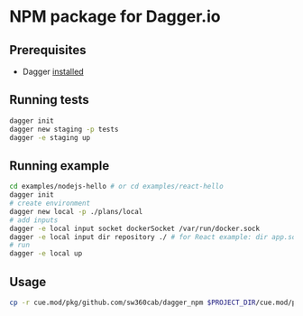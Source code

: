 # NPM package for Dagger.io

## Prerequisites

* Dagger [installed](https://docs.dagger.io/1001/install/)

## Running tests

```bash
dagger init 
dagger new staging -p tests
dagger -e staging up
```

## Running example

```bash
cd examples/nodejs-hello # or cd examples/react-hello
dagger init
# create environment
dagger new local -p ./plans/local
# add inputs
dagger -e local input socket dockerSocket /var/run/docker.sock
dagger -e local input dir repository ./ # for React example: dir app.source ./
# run
dagger -e local up
```

## Usage

```bash
cp -r cue.mod/pkg/github.com/sw360cab/dagger_npm $PROJECT_DIR/cue.mod/pkg/github.co/sw360cab/dagger_npm
```

